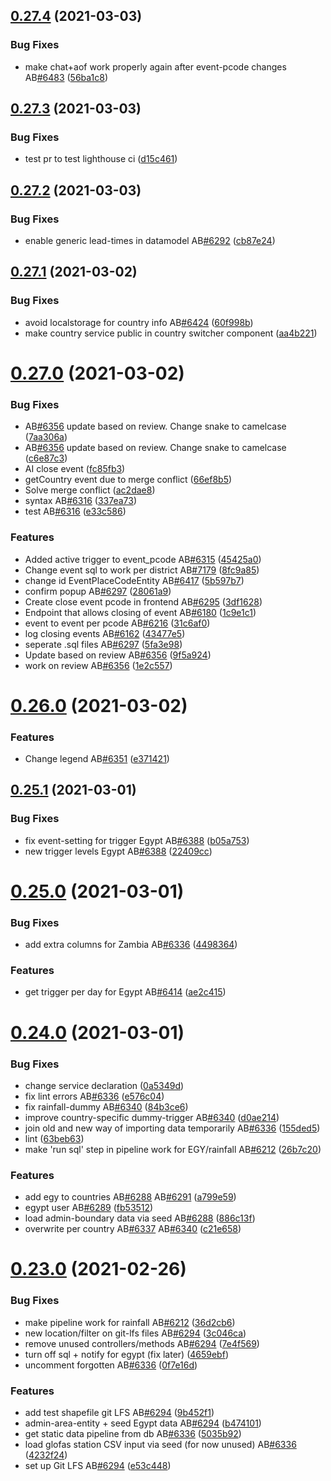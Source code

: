 ## [0.27.4](https://github.com/rodekruis/IBF-system/compare/v0.27.3...v0.27.4) (2021-03-03)


### Bug Fixes

* make chat+aof work properly again after event-pcode changes AB[#6483](https://github.com/rodekruis/IBF-system/issues/6483) ([56ba1c8](https://github.com/rodekruis/IBF-system/commit/56ba1c89cc1a15052ebbb30d1e1a58728dce44c4))



## [0.27.3](https://github.com/rodekruis/IBF-system/compare/v0.27.2...v0.27.3) (2021-03-03)


### Bug Fixes

* test pr to test lighthouse ci ([d15c461](https://github.com/rodekruis/IBF-system/commit/d15c4615ac70bfb68f31bba58f47fdf07c307476))



## [0.27.2](https://github.com/rodekruis/IBF-system/compare/v0.27.1...v0.27.2) (2021-03-03)


### Bug Fixes

* enable generic lead-times in datamodel AB[#6292](https://github.com/rodekruis/IBF-system/issues/6292) ([cb87e24](https://github.com/rodekruis/IBF-system/commit/cb87e241f2a1955028942283b99d9d742ae772f9))



## [0.27.1](https://github.com/rodekruis/IBF-system/compare/v0.27.0...v0.27.1) (2021-03-02)


### Bug Fixes

* avoid localstorage for country info AB[#6424](https://github.com/rodekruis/IBF-system/issues/6424) ([60f998b](https://github.com/rodekruis/IBF-system/commit/60f998bc547a1d58857a49829ff4c1b73bcdd515))
* make country service public in country switcher component ([aa4b221](https://github.com/rodekruis/IBF-system/commit/aa4b221d503d4ff140cc9803ec81bb446d48bd06))



# [0.27.0](https://github.com/rodekruis/IBF-system/compare/v0.26.0...v0.27.0) (2021-03-02)


### Bug Fixes

* AB[#6356](https://github.com/rodekruis/IBF-system/issues/6356) update based on review. Change snake to camelcase ([7aa306a](https://github.com/rodekruis/IBF-system/commit/7aa306add706a224b7559610a3793e8e9af1faf0))
* AB[#6356](https://github.com/rodekruis/IBF-system/issues/6356) update based on review. Change snake to camelcase ([c6e87c3](https://github.com/rodekruis/IBF-system/commit/c6e87c3cd579697e960ad98b2a33d20d0156022b))
* AI close event ([fc85fb3](https://github.com/rodekruis/IBF-system/commit/fc85fb37c13fc6642644cf36b710d0be76f05a6b))
* getCountry event due to merge conflict ([66ef8b5](https://github.com/rodekruis/IBF-system/commit/66ef8b5461b456fa1427d0cacfdd1caf1b76f914))
* Solve merge conflict ([ac2dae8](https://github.com/rodekruis/IBF-system/commit/ac2dae855143938a98918eb61265bc4b7cb5db87))
* syntax AB[#6316](https://github.com/rodekruis/IBF-system/issues/6316) ([337ea73](https://github.com/rodekruis/IBF-system/commit/337ea73b28eab5e60254e608915f4f0d558b7d47))
* test AB[#6316](https://github.com/rodekruis/IBF-system/issues/6316) ([e33c586](https://github.com/rodekruis/IBF-system/commit/e33c586dc5c1c97db821f7b5ebfcabab5ad2c97a))


### Features

* Added active trigger to event_pcode AB[#6315](https://github.com/rodekruis/IBF-system/issues/6315) ([45425a0](https://github.com/rodekruis/IBF-system/commit/45425a0495b5384d970836edd632bbf304cbc90a))
* Change event sql to work per district AB[#7179](https://github.com/rodekruis/IBF-system/issues/7179) ([8fc9a85](https://github.com/rodekruis/IBF-system/commit/8fc9a85924fc98cc85e214e2bc8417b0796b1cdb))
* change id EventPlaceCodeEntity AB[#6417](https://github.com/rodekruis/IBF-system/issues/6417) ([5b597b7](https://github.com/rodekruis/IBF-system/commit/5b597b76868f1dbaf77e89e10e828e499733eff6))
* confirm popup AB[#6297](https://github.com/rodekruis/IBF-system/issues/6297) ([28061a9](https://github.com/rodekruis/IBF-system/commit/28061a9af737a9e0b0a707b2fa2d4557ed7756e3))
* Create close event pcode in frontend AB[#6295](https://github.com/rodekruis/IBF-system/issues/6295) ([3df1628](https://github.com/rodekruis/IBF-system/commit/3df1628d17f707c0a83121ff4f58643ead6c1f72))
* Endpoint that allows closing of event AB[#6180](https://github.com/rodekruis/IBF-system/issues/6180) ([1c9e1c1](https://github.com/rodekruis/IBF-system/commit/1c9e1c137cc9411bf849f66a4b4471c6dfcea73e))
* event to event per pcode AB[#6216](https://github.com/rodekruis/IBF-system/issues/6216) ([31c6af0](https://github.com/rodekruis/IBF-system/commit/31c6af048de09b7f2d75686ef76dd1d7abcc5ce4))
* log closing events AB[#6162](https://github.com/rodekruis/IBF-system/issues/6162) ([43477e5](https://github.com/rodekruis/IBF-system/commit/43477e5f3bd88ed5aa0e1fd4e15558606282248c))
* seperate .sql files AB[#6297](https://github.com/rodekruis/IBF-system/issues/6297) ([5fa3e98](https://github.com/rodekruis/IBF-system/commit/5fa3e98bce31cc1acb4250673467c1d71eddda83))
* Update based on review AB[#6356](https://github.com/rodekruis/IBF-system/issues/6356) ([9f5a924](https://github.com/rodekruis/IBF-system/commit/9f5a924a7658e7e9503129db7409221a15e3d3e1))
* work on review AB[#6356](https://github.com/rodekruis/IBF-system/issues/6356) ([1e2c557](https://github.com/rodekruis/IBF-system/commit/1e2c5572f5757e3d349f6f40957c3b5b677dad30))



# [0.26.0](https://github.com/rodekruis/IBF-system/compare/v0.25.1...v0.26.0) (2021-03-02)


### Features

* Change legend AB[#6351](https://github.com/rodekruis/IBF-system/issues/6351) ([e371421](https://github.com/rodekruis/IBF-system/commit/e371421ca9285c394bb84e344cbacdb68884de46))



## [0.25.1](https://github.com/rodekruis/IBF-system/compare/v0.25.0...v0.25.1) (2021-03-01)


### Bug Fixes

* fix event-setting for trigger Egypt AB[#6388](https://github.com/rodekruis/IBF-system/issues/6388) ([b05a753](https://github.com/rodekruis/IBF-system/commit/b05a753487420b93360f78785d26ff827555a86f))
* new trigger levels Egypt AB[#6388](https://github.com/rodekruis/IBF-system/issues/6388) ([22409cc](https://github.com/rodekruis/IBF-system/commit/22409cca3876888cdcbd53a3bf66d9a11f55cac2))



# [0.25.0](https://github.com/rodekruis/IBF-system/compare/v0.24.0...v0.25.0) (2021-03-01)


### Bug Fixes

* add extra columns for Zambia AB[#6336](https://github.com/rodekruis/IBF-system/issues/6336) ([4498364](https://github.com/rodekruis/IBF-system/commit/44983640a99fe787b524d538c0a2dc1f0358fd90))


### Features

* get trigger per day for Egypt AB[#6414](https://github.com/rodekruis/IBF-system/issues/6414) ([ae2c415](https://github.com/rodekruis/IBF-system/commit/ae2c4152ba1b575d0e157fba6ba9b01b59f17aec))



# [0.24.0](https://github.com/rodekruis/IBF-system/compare/v0.23.0...v0.24.0) (2021-03-01)


### Bug Fixes

* change service declaration ([0a5349d](https://github.com/rodekruis/IBF-system/commit/0a5349d890b870549e8039f753d0560dce4ab877))
* fix lint errors AB[#6336](https://github.com/rodekruis/IBF-system/issues/6336) ([e576c04](https://github.com/rodekruis/IBF-system/commit/e576c04d89bffd109978ac2ef0243828147a511b))
* fix rainfall-dummy AB[#6340](https://github.com/rodekruis/IBF-system/issues/6340) ([84b3ce6](https://github.com/rodekruis/IBF-system/commit/84b3ce6ffee1338b204fc242a559611f4a9a073a))
* improve country-specific dummy-trigger AB[#6340](https://github.com/rodekruis/IBF-system/issues/6340) ([d0ae214](https://github.com/rodekruis/IBF-system/commit/d0ae2141dc45508f88f7f7cba03531d4347ced3f))
* join old and new way of importing data temporarily AB[#6336](https://github.com/rodekruis/IBF-system/issues/6336) ([155ded5](https://github.com/rodekruis/IBF-system/commit/155ded5535e38cd4473b5f68c712735211b49696))
* lint ([63beb63](https://github.com/rodekruis/IBF-system/commit/63beb6302824d043935067992f48356dff62e967))
* make 'run sql' step in pipeline work for EGY/rainfall AB[#6212](https://github.com/rodekruis/IBF-system/issues/6212) ([26b7c20](https://github.com/rodekruis/IBF-system/commit/26b7c2061bf2206c5c28fcff54f88f313d06b224))


### Features

* add egy to countries AB[#6288](https://github.com/rodekruis/IBF-system/issues/6288) AB[#6291](https://github.com/rodekruis/IBF-system/issues/6291) ([a799e59](https://github.com/rodekruis/IBF-system/commit/a799e596c128dfae0ceb9f3407803f8b5ffe3918))
* egypt user AB[#6289](https://github.com/rodekruis/IBF-system/issues/6289) ([fb53512](https://github.com/rodekruis/IBF-system/commit/fb5351270e80848b37b84e3d83c834068748ffa4))
* load admin-boundary data via seed AB[#6288](https://github.com/rodekruis/IBF-system/issues/6288) ([886c13f](https://github.com/rodekruis/IBF-system/commit/886c13ff552b3bbdd5351f367700af1b622a3ed1))
* overwrite per country AB[#6337](https://github.com/rodekruis/IBF-system/issues/6337) AB[#6340](https://github.com/rodekruis/IBF-system/issues/6340) ([c21e658](https://github.com/rodekruis/IBF-system/commit/c21e658c74a56ba72edc5a884136241a35bd43c2))



# [0.23.0](https://github.com/rodekruis/IBF-system/compare/v0.22.0...v0.23.0) (2021-02-26)


### Bug Fixes

* make pipeline work for rainfall AB[#6212](https://github.com/rodekruis/IBF-system/issues/6212) ([36d2cb6](https://github.com/rodekruis/IBF-system/commit/36d2cb6d71215c763b97af27054d34368623715f))
* new location/filter on git-lfs files AB[#6294](https://github.com/rodekruis/IBF-system/issues/6294) ([3c046ca](https://github.com/rodekruis/IBF-system/commit/3c046ca5882a9ac21dca3da6619391badafa5976))
* remove unused controllers/methods AB[#6294](https://github.com/rodekruis/IBF-system/issues/6294) ([7e4f569](https://github.com/rodekruis/IBF-system/commit/7e4f569249914741d3cd690c814401f75e5197b1))
* turn off sql + notify for egypt (fix later) ([4659ebf](https://github.com/rodekruis/IBF-system/commit/4659ebf7f22d2d599a053f62e462207e79533e36))
* uncomment forgotten AB[#6336](https://github.com/rodekruis/IBF-system/issues/6336) ([0f7e16d](https://github.com/rodekruis/IBF-system/commit/0f7e16d209149b6336cd274b85be1907bf7c9f38))


### Features

* add test shapefile git LFS AB[#6294](https://github.com/rodekruis/IBF-system/issues/6294) ([9b452f1](https://github.com/rodekruis/IBF-system/commit/9b452f19ac3687ef23363d4845330b86ff91192b))
* admin-area-entity + seed Egypt data AB[#6294](https://github.com/rodekruis/IBF-system/issues/6294) ([b474101](https://github.com/rodekruis/IBF-system/commit/b4741012b6f8816c7fb5c931d9eb8ed1b17f8f97))
* get static data pipeline from db AB[#6336](https://github.com/rodekruis/IBF-system/issues/6336) ([5035b92](https://github.com/rodekruis/IBF-system/commit/5035b9275b1f219d24ebafbec5298414c65293e3))
* load glofas station CSV input via seed (for now unused) AB[#6336](https://github.com/rodekruis/IBF-system/issues/6336) ([4232f24](https://github.com/rodekruis/IBF-system/commit/4232f243ce825352d2331c261f32ea6791511e84))
* set up Git LFS AB[#6294](https://github.com/rodekruis/IBF-system/issues/6294) ([e53c448](https://github.com/rodekruis/IBF-system/commit/e53c44817c3d16aa83bd2cde9948e19a6c6d228b))



